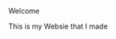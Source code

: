<head>Welcome<head>
<p>This is my Websie that I made</p>
<link rel="shortcut icon" type="image/png" href="/favicon.png">
